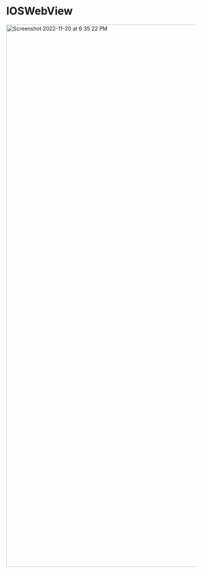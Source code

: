 # IOSWebView
<img width="1440" alt="Screenshot 2022-11-20 at 6 35 22 PM" src="https://user-images.githubusercontent.com/55745745/202903500-ad8d509a-aa8c-41e7-8ac1-785860665142.png">
